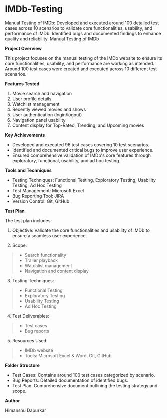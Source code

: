 # IMDb-Testing
Manual Testing of IMDb: Developed and executed around 100 detailed test cases across 10 scenarios to validate core functionalities, usability, and performance of IMDb. Identified bugs and documented findings to enhance quality and reliability.
Manual Testing of IMDb

**Project Overview**

This project focuses on the manual testing of the IMDb website to ensure its core functionalities, usability, and performance are working as intended. Around 100 test cases were created and executed across 10 different test scenarios.

**Features Tested**

1. Movie search and navigation
2. User profile details
3. Watchlist management
4. Recently viewed movies and shows
5. User authentication (login/logout)
6. Navigation panel usability
7. Content display for Top-Rated, Trending, and Upcoming movies

**Key Achievements**

- Developed and executed 96 test cases covering 10 test scenarios.
- Identified and documented critical bugs to improve user experience.
- Ensured comprehensive validation of IMDb's core features through exploratory, functional, usability, and ad hoc testing.

**Tools and Techniques**

- Testing Techniques: Functional Testing, Exploratory Testing, Usability Testing, Ad Hoc Testing
- Test Management: Microsoft Excel
- Bug Reporting Tool: JIRA
- Version Control: Git, GitHub

**Test Plan**

The test plan includes:

1. Objective: Validate the core functionalities and usability of IMDb to ensure a seamless user experience.

2. Scope:

> - Search functionality
> - Trailer playback
> - Watchlist management
> - Navigation and content display

3. Testing Techniques:

> - Functional Testing
> - Exploratory Testing
> - Usability Testing
> - Ad Hoc Testing

4. Test Deliverables:

> - Test cases
> - Bug reports

5. Resources Used:

> - IMDb website
> - Tools: Microsoft Excel & Word, Git, GitHub 

**Folder Structure**

- Test Cases: Contains around 100 test cases categorized by scenario.
- Bug Reports: Detailed documentation of identified bugs.
- Test Plan: Comprehensive document outlining the testing strategy and scope.

**Author**

Himanshu Dapurkar
